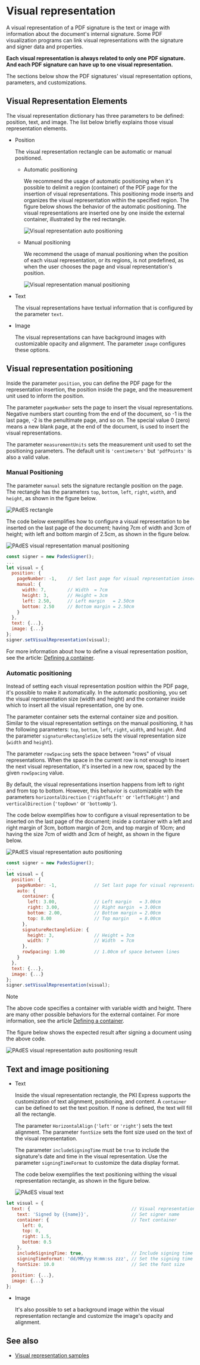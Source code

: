 ﻿# Visual representation

A visual representation of a PDF signature is the text or image with information about the document's internal signature. Some PDF visualization programs can link visual representations with the signature and signer data and properties. 

**Each visual representation is always related to only one PDF signature. And each PDF signature can have up to one visual representation.**

The sections below show the PDF signatures' visual representation options, parameters, and customizations.

## Visual Representation Elements

The visual representation dictionary has three parameters to be defined: position, text, and image. The list below briefly explains those visual representation elements.

* Position

  The visual representation rectangle can be automatic or manual positioned.

  * Automatic positioning

    We recommend the usage of automatic positioning when it's possible to delimit a region (container) of the PDF page for the insertion of visual representations. This positioning mode inserts and organizes the visual representation within the specified region. The figure below shows the behavior of the automatic positioning. The visual representations are inserted one by one inside the external container, illustrated by the red rectangle.

    ![Visual representation auto positioning](../../../../../images/pki-sdk/visual-rep-result-mini.png)

  * Manual positioning

    We recommend the usage of manual positioning when the position of each visual representation, or its regions, is not predefined, as when the user chooses the page and visual representation's position.

    ![Visual representation manual positioning](../../../../../images/pki-sdk/visual-rep-manual-mini.png)

* Text

  The visual representations have textual information that is configured by the parameter `text`.

* Image

  The visual representations can have background images with customizable opacity and alignment. The parameter `image` configures these options.

## Visual representation positioning

Inside the parameter `position`, you can define the PDF page for the representation insertion, the position inside the page, and the measurement unit used to inform the position.

The parameter `pageNumber` sets the page to insert the visual representations. Negative numbers start counting from the end of the document, so -1 is the last page, -2 is the penultimate page, and so on. The special value 0 (zero) means a new blank page, at the end of the document, is used to insert the visual representations.

The parameter `measurementUnits` sets the measurement unit used to set the positioning parameters. The default unit is `'centimeters'` but `'pdfPoints'` is also a valid value. 

### Manual Positioning

The parameter `manual` sets the signature rectangle position on the page. The rectangle has the parameters  `top`, `bottom`, `left`, `right`, `width`, and `height`, as shown in the figure below. 

![PAdES rectangle](../../../../../images/pki-sdk/pades-rectangle.png)

The code below exemplifies how to configure a visual representation to be inserted on the last page of the document; having 7cm of width and 3cm of height; with left and bottom margin of 2.5cm, as shown in the figure below. 

![PAdES visual representation manual positioning](../../../../../images/pki-sdk/pades-visual-rep-manual-pos.png)

```javascript
const signer = new PadesSigner();
...
let visual = {
  position: {
    pageNumber: -1,    // Set last page for visual representation insertion
    manual: {
      width: 7,        // Width  = 7cm
      height: 3,       // Height = 3cm
      left: 2.50,      // Left margin   = 2.50cm
      bottom: 2.50     // Bottom margin = 2.50cm
    }
  },
  text: {...},
  image: {...}
};
signer.setVisualRepresentation(visual);
```

For more information about how to define a visual representation position, see the article:
[Defining a container](containers.md).

### Automatic positioning

Instead of setting each visual representation position within the PDF page, it's possible to make it automatically. In the automatic positioning, you set the visual representation size (width and height) and the container inside which to insert all the visual representation, one by one.

The parameter container sets the external container size and position. Similar to the visual representation settings on the manual positioning, it has the following parameters: `top`, `bottom`, `left`, `right`, `width`, and `height`. And the parameter `signatureRectangleSize` sets the visual representation size (`width` and `height`).

The parameter `rowSpacing` sets the space between "rows" of visual representations. When the space in the current row is not enough to insert the next visual representation, it's inserted in a new row, spaced by the given `rowSpacing` value.
 
By default, the visual representations insertion happens from left to right and from top to bottom. However, this behavior is customizable with the parameters `horizontalDirection` (`'rightToLeft'` or `'leftToRight'`) and `verticalDirection` (`'topDown'` or `'bottomUp'`).

The code below exemplifies how to configure a visual representation to be inserted on the last page of the document; inside a container with a left and right margin of 3cm, bottom margin of 2cm, and top margin of 10cm; and having the size 7cm of width and 3cm of height, as shown in the figure below.

![PAdES visual representation auto positioning](../../../../../images/pki-sdk/auto-positioning.png)

```javascript
const signer = new PadesSigner();
...
let visual = {
  position: {
    pageNumber: -1,              // Set last page for visual representations insertion
    auto: {
      container: {
        left: 3.00,              // Left margin   = 3.00cm
        right: 3.00,             // Right margin  = 3.00cm
        bottom: 2.00,            // Bottom margin = 2.00cm
        top: 8.00                // Top margin    = 8.00cm
      },
      signatureRectangleSize: {
        height: 3,               // Height = 3cm
        width: 7                 // Width  = 7cm
      },
      rowSpacing: 1.00           // 1.00cm of space between lines
    }
  },
  text: {...},
  image: {...}
};
signer.setVisualRepresentation(visual);
```

> [!NOTE]
> The above code specifies a container with variable width and height. There are many other possible behaviors for the external container. For more information, see the article [Defining a container](containers.md).

The figure below shows the expected result after signing a document using the above code. 

![PAdES visual representation auto positioning result](../../../../../images/pki-sdk/visual-rep-result.png)

## Text and image positioning

* Text

  Inside the visual representation rectangle, the PKI Express supports the customization of text alignment, positioning, and content. A `container` can be defined to set the text position. If none is defined, the text will fill all the rectangle.

  The parameter `HorizontalAlign` (`'left'` or `'right'`) sets the text alignment. The parameter `fontSize` sets the font size used on the text of the visual representation.

  The parameter `includeSigningTime` must be `true` to include the signature's date and time in the visual representation. Use the parameter `signingTimeFormat` to customize the data display format.

  The code below exemplifies the text positioning withing the visual representation rectangle, as shown in the figure below.

  ![PAdES visual text](../../../../../images/pki-sdk/pades-visual-text.png)

```javascript
let visual = {
  text: {                                      // Visual representation text
    text: 'Signed by {{name}}',                // Set signer name
    container: {                               // Text container
      left: 0,
      top: 0,
      right: 1.5,
      bottom: 0.5
    },
    includeSigningTime: true,                  // Include signing time
    signingTimeFormat: 'dd/MM/yy H:mm:ss zzz', // Set the signing time format
    fontSize: 10.0                             // Set the font size
  },
  position: {...},
  image: {...}
};
```

* Image

  It's also possible to set a background image within the visual representation rectangle and customize the image's opacity and alignment.

## See also

* [Visual representation samples](samples.md)